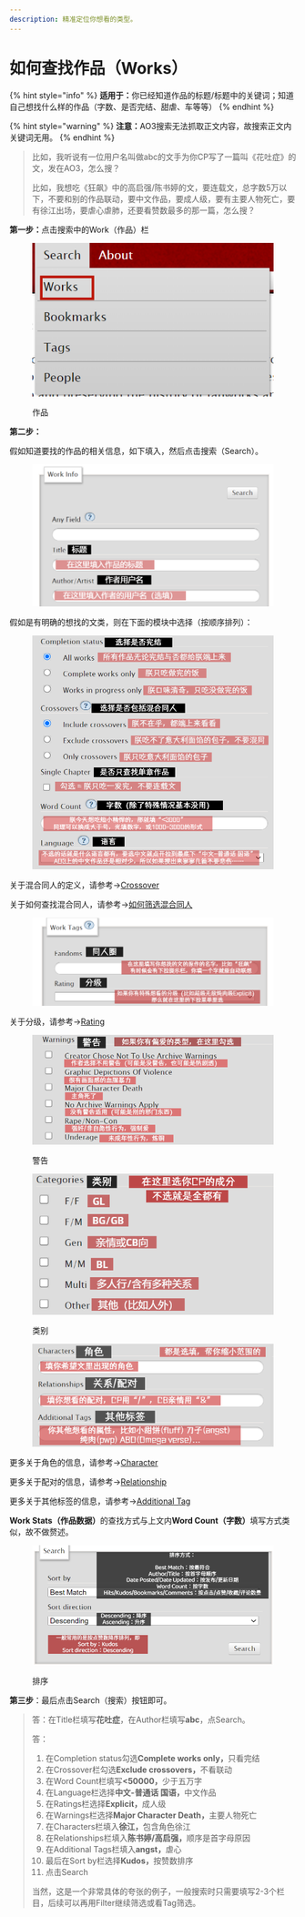 ```yaml
---
description: 精准定位你想看的类型。
---
```


# 如何查找作品（Works）

{% hint style="info" %}
**适用于：**&#x4F60;已经知道作品的标题/标题中的关键词；知道自己想找什么样的作品（字数、是否完结、甜虐、车等等）
{% endhint %}

{% hint style="warning" %}
**注意：**&#x41;O3搜索无法抓取正文内容，故搜索正文内关键词无用。
{% endhint %}

> 比如，我听说有一位用户名叫做abc的文手为你CP写了一篇叫《花吐症》的文，发在AO3，怎么搜？
>
> 比如，我想吃《狂飙》中的高启强/陈书婷的文，要连载文，总字数5万以下，不要和别的作品联动，要中文作品，要成人级，要有主要人物死亡，要有徐江出场，要虐心虐肺，还要看赞数最多的那一篇，怎么搜？

**第一步：**&#x70B9;击搜索中的Work（作品）栏

<figure><img src="../../.gitbook/assets/image (11) (1).png" alt=""><figcaption><p>作品</p></figcaption></figure>

**第二步：**

假如知道要找的作品的相关信息，如下填入，然后点击搜索（Search）。

<figure><img src="../../.gitbook/assets/image (12) (1).png" alt=""><figcaption></figcaption></figure>

假如是有明确的想找的文类，则在下面的模块中选择（按顺序排列）：

<figure><img src="../../.gitbook/assets/image (13) (1).png" alt=""><figcaption></figcaption></figure>

关于混合同人的定义，请参考→[Crossover](../../ao3-da-zi-dian.md#crossover-hun-he-tong-ren)

关于如何查找混合同人，请参考→[如何筛选混合同人](ru-he-shai-xuan-hun-he-tong-ren.md)

<figure><img src="../../.gitbook/assets/image (14) (1).png" alt=""><figcaption></figcaption></figure>

关于分级，请参考→[Rating](../../ao3-da-zi-dian.md#rating-fen-ji)

<figure><img src="../../.gitbook/assets/image (15) (1).png" alt=""><figcaption><p>警告</p></figcaption></figure>

<figure><img src="../../.gitbook/assets/image (16).png" alt=""><figcaption><p>类别</p></figcaption></figure>

<figure><img src="../../.gitbook/assets/image (17) (1).png" alt=""><figcaption></figcaption></figure>

更多关于角色的信息，请参考→[Character](../../ao3-da-zi-dian.md#character-jiao-se)

更多关于配对的信息，请参考→[Relationship](../../ao3-da-zi-dian.md#relationship-pei-dui-guan-xi)

更多关于其他标签的信息，请参考→[Additional Tag](../../ao3-da-zi-dian.md#additional-tags-qi-ta-biao-qian)

**Work Stats（作品数据）**&#x7684;查找方式与上文内**Word Count（字数）**&#x586B;写方式类似，故不做赘述。

<figure><img src="../../.gitbook/assets/image (19) (1).png" alt=""><figcaption><p>排序</p></figcaption></figure>

**第三步**：最后点击Search（搜索）按钮即可。

> 答：在Title栏填写**花吐症**，在Author栏填写**abc**，点Search。
>
> 答：
>
> 1. 在Completion status勾选**Complete works only，**&#x53EA;看完结
> 2. 在Crossover栏勾选**Exclude crossovers，**&#x4E0D;看联动
> 3. 在Word Count栏填&#x5199;**<50000，**&#x5C11;于五万字
> 4. 在Language栏选择**中文-普通话 国语，**&#x4E2D;文作品
> 5. 在Ratings栏选择**Explicit，**&#x6210;人级
> 6. 在Warnings栏选择**Major Character Death，**&#x4E3B;要人物死亡
> 7. 在Characters栏填入**徐江，**&#x5305;含角色徐江
> 8. 在Relationships栏填入**陈书婷/高启强，**&#x987A;序是首字母原因
> 9. 在Additional Tags栏填入**angst，**&#x8650;心
> 10. 最后在Sort by栏选择**Kudos，**&#x6309;赞数排序
> 11. 点击Search
>
> 当然，这是一个非常具体的夸张的例子，一般搜索时只需要填写2-3个栏目，后续可以再用Filter继续筛选或看Tag筛选。
